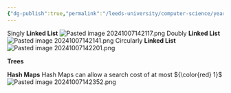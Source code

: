 ```yaml
---
{"dg-publish":true,"permalink":"/leeds-university/computer-science/year-2/operating-systems/1-introduction-to-os/kernel-data-structures/"}
---
```



Singly **Linked List**
![Pasted image 20241007142117.png](/img/user/Leeds%20University/Computer%20Science/Year%202/Operating%20Systems/1.%20Introduction%20to%20OS/images/Pasted%20image%2020241007142117.png)
Doubly **Linked List**
![Pasted image 20241007142141.png](/img/user/Leeds%20University/Computer%20Science/Year%202/Operating%20Systems/1.%20Introduction%20to%20OS/images/Pasted%20image%2020241007142141.png)
Circularly **Linked List**
![Pasted image 20241007142201.png](/img/user/Leeds%20University/Computer%20Science/Year%202/Operating%20Systems/1.%20Introduction%20to%20OS/images/Pasted%20image%2020241007142201.png)

**Trees**

**Hash Maps**
Hash Maps can allow a search cost of at most ${\color{red} 1}$
![Pasted image 20241007142352.png](/img/user/Leeds%20University/Computer%20Science/Year%202/Operating%20Systems/1.%20Introduction%20to%20OS/images/Pasted%20image%2020241007142352.png)
